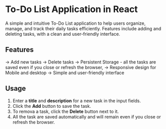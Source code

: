 # To-Do List Application in React

A simple and intuitive To-Do List application to help users organize,
        manage, and track their daily tasks efficiently. Features include adding
        and deleting tasks, with a clean and user-friendly interface.
        
## Features

-> Add new tasks
-> Delete tasks
-> Persistent Storage - all the tasks are saved even if you close or refresh the browser,
-> Responsive design for Mobile and desktop
-> Simple and user-friendly interface

## Usage

1) Enter a **title** and **description** for a new task in the input fields.
2) Click the **Add** button to save the task.
3) To remova a task, click the **Delete** button next to it.
4) All the task are saved automatically and will remain even if you close or refresh the browser.

